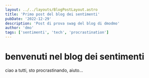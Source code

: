 ```yaml
---
layout: ../../layouts/BlogPostLayout.astro
title: 'Primo post del blog dei sentimenti'
pubDate: '2022-12-29'
description: 'Post di prova swag del blog di dmodmo'
author: 'dmo'
tags: ['sentimenti', 'tech', 'procrastination']
---
```



# benvenuti nel blog dei sentimenti

ciao a tutti, sto procrastinando, aiuto...
